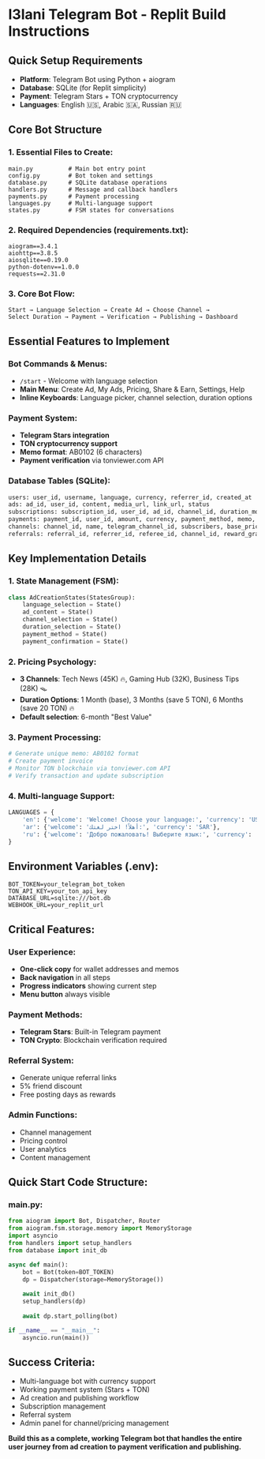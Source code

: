 # I3lani Telegram Bot - Replit Build Instructions

## Quick Setup Requirements
- **Platform**: Telegram Bot using Python + aiogram
- **Database**: SQLite (for Replit simplicity)
- **Payment**: Telegram Stars + TON cryptocurrency
- **Languages**: English 🇺🇸, Arabic 🇸🇦, Russian 🇷🇺

## Core Bot Structure

### 1. Essential Files to Create:
```
main.py          # Main bot entry point
config.py        # Bot token and settings
database.py      # SQLite database operations
handlers.py      # Message and callback handlers
payments.py      # Payment processing
languages.py     # Multi-language support
states.py        # FSM states for conversations
```

### 2. Required Dependencies (requirements.txt):
```
aiogram==3.4.1
aiohttp==3.8.5
aiosqlite==0.19.0
python-dotenv==1.0.0
requests==2.31.0
```

### 3. Core Bot Flow:
```
Start → Language Selection → Create Ad → Choose Channel → 
Select Duration → Payment → Verification → Publishing → Dashboard
```

## Essential Features to Implement

### Bot Commands & Menus:
- `/start` - Welcome with language selection
- **Main Menu**: Create Ad, My Ads, Pricing, Share & Earn, Settings, Help
- **Inline Keyboards**: Language picker, channel selection, duration options

### Payment System:
- **Telegram Stars integration**
- **TON cryptocurrency support**
- **Memo format**: AB0102 (6 characters)
- **Payment verification** via tonviewer.com API

### Database Tables (SQLite):
```sql
users: user_id, username, language, currency, referrer_id, created_at
ads: ad_id, user_id, content, media_url, link_url, status
subscriptions: subscription_id, user_id, ad_id, channel_id, duration_months, start_date, end_date, total_price
payments: payment_id, user_id, amount, currency, payment_method, memo, tx_hash, status
channels: channel_id, name, telegram_channel_id, subscribers, base_price_usd, is_popular
referrals: referral_id, referrer_id, referee_id, channel_id, reward_granted
```

## Key Implementation Details

### 1. State Management (FSM):
```python
class AdCreationStates(StatesGroup):
    language_selection = State()
    ad_content = State()
    channel_selection = State()
    duration_selection = State()
    payment_method = State()
    payment_confirmation = State()
```

### 2. Pricing Psychology:
- **3 Channels**: Tech News (45K) 🔥, Gaming Hub (32K), Business Tips (28K) 🪤
- **Duration Options**: 1 Month (base), 3 Months (save 5 TON), 6 Months (save 20 TON) 🔥
- **Default selection**: 6-month "Best Value"

### 3. Payment Processing:
```python
# Generate unique memo: AB0102 format
# Create payment invoice
# Monitor TON blockchain via tonviewer.com API
# Verify transaction and update subscription
```

### 4. Multi-language Support:
```python
LANGUAGES = {
    'en': {'welcome': 'Welcome! Choose your language:', 'currency': 'USD'},
    'ar': {'welcome': 'أهلاً! اختر لغتك:', 'currency': 'SAR'},
    'ru': {'welcome': 'Добро пожаловать! Выберите язык:', 'currency': 'RUB'}
}
```

## Environment Variables (.env):
```
BOT_TOKEN=your_telegram_bot_token
TON_API_KEY=your_ton_api_key
DATABASE_URL=sqlite:///bot.db
WEBHOOK_URL=your_replit_url
```

## Critical Features:

### User Experience:
- **One-click copy** for wallet addresses and memos
- **Back navigation** in all steps
- **Progress indicators** showing current step
- **Menu button** always visible

### Payment Methods:
- **Telegram Stars**: Built-in Telegram payment
- **TON Crypto**: Blockchain verification required

### Referral System:
- Generate unique referral links
- 5% friend discount
- Free posting days as rewards

### Admin Functions:
- Channel management
- Pricing control
- User analytics
- Content management

## Quick Start Code Structure:

### main.py:
```python
from aiogram import Bot, Dispatcher, Router
from aiogram.fsm.storage.memory import MemoryStorage
import asyncio
from handlers import setup_handlers
from database import init_db

async def main():
    bot = Bot(token=BOT_TOKEN)
    dp = Dispatcher(storage=MemoryStorage())
    
    await init_db()
    setup_handlers(dp)
    
    await dp.start_polling(bot)

if __name__ == "__main__":
    asyncio.run(main())
```

## Success Criteria:
- Multi-language bot with currency support
- Working payment system (Stars + TON)
- Ad creation and publishing workflow
- Subscription management
- Referral system
- Admin panel for channel/pricing management

**Build this as a complete, working Telegram bot that handles the entire user journey from ad creation to payment verification and publishing.**